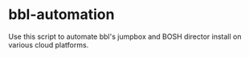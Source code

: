 # bbl-automation

Use this script to automate bbl's jumpbox and BOSH director install on various cloud platforms.
